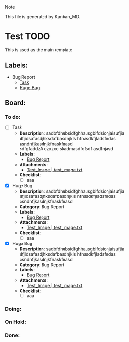 > [!NOTE]
> This file is generated by Kanban_MD.

# Test TODO
This is used as the main template

## Labels:
- <span id="kanban_md-label-bug">Bug Report</span>  
    - [Task](#user-content-kanban_md-task-task)
    - [Huge Bug](#user-content-kanban_md-task-huge_bug)

## Board:

### To do:  
- [ ] <span id="kanban_md-task-task">Task</span>  
    - **Description**: sadbfdhubsidfghhausgbifdsiohjaisufjia dfjidsafasdjhksdafbasdnjkls hfnasdkfjladsfndas asndnfjkasdnjkfnaskfnasd  
    sdfgfaddzA
    czxzxc
    skadmasdfdfsdf
    asdfnjasd
    - **Labels**:  
        - [Bug Report](#user-content-kanban_md-label-bug)
    - **Attachments**:  
        -  [Test_Image | test_image.txt](test_image.txt)  
    - **Checklist**:  
        - [ ] aaa  
- [x] <span id="kanban_md-task-huge_bug">Huge Bug</span>  
    - **Description**: sadbfdhubsidfghhausgbifdsiohjaisufjia dfjidsafasdjhksdafbasdnjkls hfnasdkfjladsfndas asndnfjkasdnjkfnaskfnasd  
    - **Category**: Bug Report  
    - **Labels**:  
        - [Bug Report](#user-content-kanban_md-label-bug)
    - **Attachments**:  
        -  [Test_Image | test_image.txt](test_image.txt)  
    - **Checklist**:  
        - [ ] aaa  
- [x] <span id="kanban_md-task-huge_bug">Huge Bug</span>  
    - **Description**: sadbfdhubsidfghhausgbifdsiohjaisufjia dfjidsafasdjhksdafbasdnjkls hfnasdkfjladsfndas asndnfjkasdnjkfnaskfnasd  
    - **Category**: Bug Report  
    - **Labels**:  
        - [Bug Report](#user-content-kanban_md-label-bug)
    - **Attachments**:  
        -  [Test_Image | test_image.txt](test_image.txt)  
    - **Checklist**:  
        - [ ] aaa  

### Doing:

### On Hold:

### Done:
